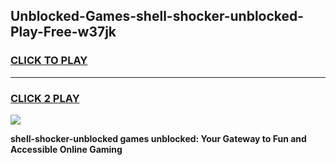 
## Unblocked-Games-shell-shocker-unblocked-Play-Free-w37jk
<h3>
<a href="https://premium76.site?title=shell-shocker-unblocked&ref=09A">CLICK TO PLAY</a></h3>
<hr>

<h3>
<a href="https://premium76.site?title=shell-shocker-unblocked&ref=09A">CLICK 2 PLAY</a>
  
</h3>

<a href="https://premium76.site?title=shell-shocker-unblocked&ref=09A"><img src="https://clearcache.store/games.png"></a>


**shell-shocker-unblocked games unblocked: Your Gateway to Fun and Accessible Online Gaming**
